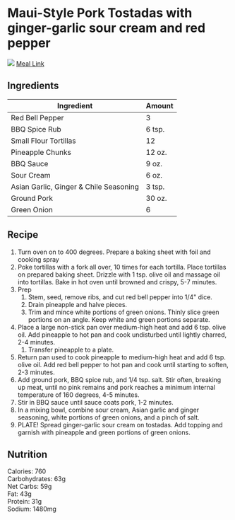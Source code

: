 # Maui-Style Pork Tostadas with ginger-garlic sour cream and red pepper
![](https://homechef.imgix.net/https%3A%2F%2Fasset.homechef.com%2Fuploads%2Fmeal%2Fplated%2F21428%2F005618.004.01Maui-StylePorkTostadas_Ecomm_1_of_1_.jpg?ixlib=rails-1.1.0&w=600&auto=format&s=be8aef3f5e1e588d0a15f26bcc044219)
[Meal Link](https://www.homechef.com/meals/maui-style-pork-tostadas-standard)

## Ingredients
| Ingredient | Amount |
--- | ---
Red Bell Pepper | 3
BBQ Spice Rub | 6 tsp.
Small Flour Tortillas | 12
Pineapple Chunks | 12 oz.
BBQ Sauce | 9 oz.
Sour Cream | 6 oz.
Asian Garlic, Ginger & Chile Seasoning | 3 tsp.
Ground Pork | 30 oz.
Green Onion | 6

## Recipe
1. Turn oven on to 400 degrees. Prepare a baking sheet with foil and cooking spray
2. Poke tortillas with a fork all over, 10 times for each tortilla. Place tortillas on prepared baking sheet. Drizzle with 1 tsp. olive oil and massage oil into tortillas. Bake in hot oven until browned and crispy, 5-7 minutes.
3. Prep
     1. Stem, seed, remove ribs, and cut red bell pepper into 1/4" dice.
     2. Drain pineapple and halve pieces.
     3. Trim and mince white portions of green onions. Thinly slice green portions on an angle. Keep white and green portions separate.
1. Place a large non-stick pan over medium-high heat and add 6 tsp. olive oil. Add pineapple to hot pan and cook undisturbed until lightly charred, 2-4 minutes.
     1. Transfer pineapple to a plate.
1. Return pan used to cook pineapple to medium-high heat and add 6 tsp. olive oil. Add red bell pepper to hot pan and cook until starting to soften, 2-3 minutes.
2. Add ground pork, BBQ spice rub, and 1/4 tsp. salt. Stir often, breaking up meat, until no pink remains and pork reaches a minimum internal temperature of 160 degrees, 4-5 minutes.
3. Stir in BBQ sauce until sauce coats pork, 1-2 minutes.
4. In a mixing bowl, combine sour cream, Asian garlic and ginger seasoning, white portions of green onions, and a pinch of salt.
5. PLATE! Spread ginger-garlic sour cream on tostadas. Add topping and garnish with pineapple and green portions of green onions.

## Nutrition
Calories: 760<br>
Carbohydrates: 63g<br>
Net Carbs: 59g<br>
Fat: 43g<br>
Protein: 31g<br>
Sodium: 1480mg<br>
